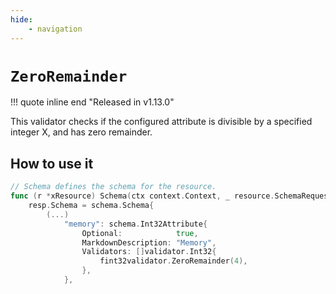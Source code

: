 ```yaml
---
hide:
    - navigation
---
```

# `ZeroRemainder`

!!! quote inline end "Released in v1.13.0"

This validator checks if the configured attribute is divisible by a specified integer X, and has zero remainder.

## How to use it

```go
// Schema defines the schema for the resource.
func (r *xResource) Schema(ctx context.Context, _ resource.SchemaRequest, resp *resource.SchemaResponse) {
    resp.Schema = schema.Schema{
        (...)
            "memory": schema.Int32Attribute{
                Optional:            true,
                MarkdownDescription: "Memory",
                Validators: []validator.Int32{
                    fint32validator.ZeroRemainder(4),
                },
            },
```
